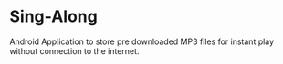 # Sing-Along

Android Application to store pre downloaded MP3 files for instant play without connection to the internet.
